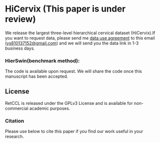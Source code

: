 # HiCervix (This paper is under review)
####

We release the largest three-level hierarchical cervical dataset (HiCervix).If you want to request data, please send me [data use agreement](https://docs.google.com/document/d/1B0fRRf8H40zG7l4gMnEUmr9PJaz5Z8HR/edit?usp=sharing&ouid=104345779948250629209&rtpof=true&sd=true) to this email (ys810137152@gmail.com) and we will send you the data link in 1-3 business days.


### HierSwin(benchmark method):
The code is available upon request. We will share the code  once this manuscript has
been accepted.


## License

RetCCL is released under the GPLv3 License and is available for non-commercial academic purposes.

### Citation
Please use below to cite this paper if you find our work useful in your research.


